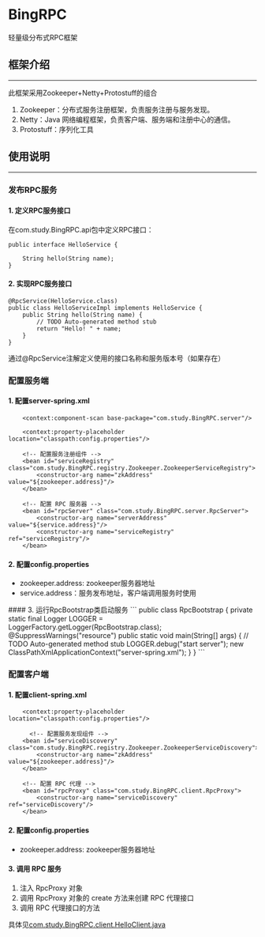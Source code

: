 # BingRPC
轻量级分布式RPC框架

## 框架介绍
---
此框架采用Zookeeper+Netty+Protostuff的组合
<ol>
<li>Zookeeper：分布式服务注册框架，负责服务注册与服务发现。</li>
<li>Netty：Java 网络编程框架，负责客户端、服务端和注册中心的通信。</li>
<li>Protostuff：序列化工具</li>
</ol>

## 使用说明
---
### 发布RPC服务 
#### 1. 定义RPC服务接口
在com.study.BingRPC.api包中定义RPC接口：  
```
public interface HelloService {
	
	String hello(String name);
}
```

#### 2. 实现RPC服务接口
```
@RpcService(HelloService.class)
public class HelloServiceImpl implements HelloService {
	public String hello(String name) {
		// TODO Auto-generated method stub
		return "Hello! " + name;
	}
}
```  
通过@RpcService注解定义使用的接口名称和服务版本号（如果存在）  

### 配置服务端
####  1. 配置server-spring.xml
```
    <context:component-scan base-package="com.study.BingRPC.server"/>

    <context:property-placeholder location="classpath:config.properties"/>

    <!-- 配置服务注册组件 -->
    <bean id="serviceRegistry" class="com.study.BingRPC.registry.Zookeeper.ZookeeperServiceRegistry">
        <constructor-arg name="zkAddress" value="${zookeeper.address}"/>
    </bean>

    <!-- 配置 RPC 服务器 -->
    <bean id="rpcServer" class="com.study.BingRPC.server.RpcServer">
        <constructor-arg name="serverAddress" value="${service.address}"/>
        <constructor-arg name="serviceRegistry" ref="serviceRegistry"/>
    </bean>
```

####  2. 配置config.properties
<ul>
<li>zookeeper.address: zookeeper服务器地址</li>
<li>service.address：服务发布地址，客户端调用服务时使用</li>
</ul>
####  3. 运行RpcBootstrap类启动服务   
```
public class RpcBootstrap {
	private static final Logger LOGGER = LoggerFactory.getLogger(RpcBootstrap.class);
	@SuppressWarnings("resource")
	public static void main(String[] args) {
		// TODO Auto-generated method stub
		LOGGER.debug("start server");
		new ClassPathXmlApplicationContext("server-spring.xml");
	}
}
```

### 配置客户端
####  1. 配置client-spring.xml
```
    <context:property-placeholder location="classpath:config.properties"/>
	
	  <!-- 配置服务发现组件 -->
    <bean id="serviceDiscovery" class="com.study.BingRPC.registry.Zookeeper.ZookeeperServiceDiscovery">
        <constructor-arg name="zkAddress" value="${zookeeper.address}"/>
    </bean>

    <!-- 配置 RPC 代理 -->
    <bean id="rpcProxy" class="com.study.BingRPC.client.RpcProxy">
        <constructor-arg name="serviceDiscovery" ref="serviceDiscovery"/>
    </bean>
```

####  2. 配置config.properties
<ul>
<li>zookeeper.address: zookeeper服务器地址</li>
</ul>  

####  3. 调用 RPC 服务
<ol>
<li>注入 RpcProxy 对象</li>
<li>调用 RpcProxy 对象的 create 方法来创建 RPC 代理接口</li>
<li>调用 RPC 代理接口的方法</li>
</ol>  
  
具体见[com.study.BingRPC.client.HelloClient.java](https://github.com/fxbing/BingRPC/blob/master/src/test/java/com/study/BingRPC/client/HelloClient.java)
